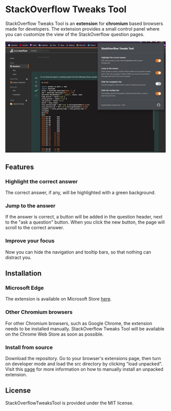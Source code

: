# StackOverflow Tweaks Tool

StackOverflow Tweaks Tool is an **extension** for **chromium** based browsers made for developers. The extension provides a small control panel where you can customize the view of the StackOverflow question pages.

<img title="" src="./docs/images/main-screen.jpg" alt="" data-align="center" width="567">

## Features

### Highlight the correct answer

The correct answer, if any, will be highlighted with a green background.

### Jump to the answer

If the answer is correct, a button will be added in the question header, next to the "ask a question" button. When you click the new button, the page will scroll to the correct answer.

### Improve your focus

Now you can hide the navigation and tooltip bars, so that nothing can distract you.

## Installation

### Microsoft Edge

The extension is available on Microsoft Store [here](https://microsoftedge.microsoft.com/addons/detail/stackoverflow-tweaks-tool/njpnponmdmhbeojlcdffcliceolmambc?form=MT001Y).

### Other Chromium browsers

For other Chromium browsers, such as Google Chrome, the extension needs to be installed manually.
StackOverflow Tweaks Tool will be available on the Chrome Web Store as soon as possible.

### Install from source

Download the repository. Go to your browser's extensions page, then turn on developer mode and load the src directory by clicking "load unpacked". Visit this [page](https://dev.to/ben/how-to-install-chrome-extensions-manually-from-github-1612) for more information on how to manually install an unpacked extension.

## License

StackOverflowTweaksTool is provided under the MIT license.

